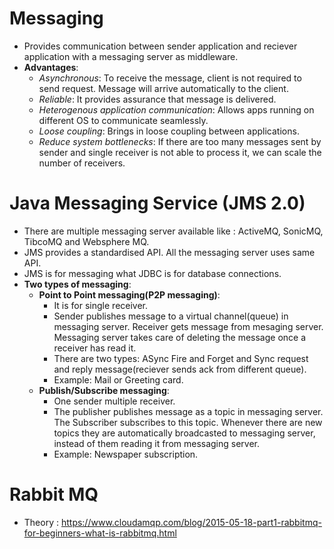 # Messaging
  - Provides communication between sender application and reciever application with a messaging server as middleware.
  - **Advantages**:
    - _Asynchronous_: To receive the message, client is not required to send request. Message will arrive automatically to the client.
    - _Reliable_: It provides assurance that message is delivered.
    - _Heterogenous application communication_: Allows apps running on different OS to communicate seamlessly.
    - _Loose coupling_: Brings in loose coupling between applications.
    - _Reduce system bottlenecks_: If there are too many messages sent by sender and single receiver is not able to process it, we can scale the number of receivers. 
    
# Java Messaging Service (JMS 2.0)
  - There are multiple messaging server available like : ActiveMQ, SonicMQ, TibcoMQ and Websphere MQ.
  - JMS provides a standardised API. All the messaging server uses same API.
  - JMS is for messaging what JDBC is for database connections.
  - **Two types of messaging**:
    - **Point to Point messaging(P2P messaging)**:
      - It is for single receiver.
      - Sender publishes message to a virtual channel(queue) in  messaging server. Receiver gets message from mesaging server. Messaging server takes care of deleting the message once a receiver has read it.
      - There are two types: ASync Fire and Forget and  Sync request and reply message(reciever sends ack from different queue).
      - Example: Mail or Greeting card.
    - **Publish/Subscribe messaging**: 
      - One sender multiple receiver.
      - The publisher publishes message as a topic in messaging server. The Subscriber subscribes to this topic. Whenever there are new topics they are automatically broadcasted to messaging server, instead of them reading it from messaging server.
      - Example: Newspaper subscription.
       

# Rabbit MQ

- Theory : https://www.cloudamqp.com/blog/2015-05-18-part1-rabbitmq-for-beginners-what-is-rabbitmq.html
